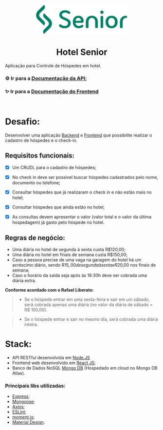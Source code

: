 <div align="center">

[![Senior](./frontend/src/assets/logoSeniorGreen.svg)](https://www.senior.com.br/)

# **Hotel Senior**
</div>

Aplicação para Controle de Hóspedes em hotel.

### ⚙ Ir para a **[Documentação da API](./backend/README.md);** 

### ✨ Ir para a **[Documentação do Frontend](./frontend/README.md)**

</br>


# **Desafio:**
Desenvolver uma aplicação [Backend](./backend/) e [Frontend](./frontend/) que possibilite realizar o cadastro de hóspedes e o check-in.

 ## **Requisitos funcionais:**

- [x]	Um CRUDL para o cadastro de hóspedes;

- [x]	No check in deve ser possível buscar hóspedes cadastrados pelo nome, documento ou telefone;

- [x]	Consultar hóspedes que já realizaram o check in e não estão mais no hotel;

- [x]	Consultar hóspedes que ainda estão no hotel;

- [x]	As consultas devem apresentar o valor (valor total e o valor da última hospedagem) já gasto pelo hóspede no hotel.


## **Regras de negócio:**
- Uma diária no hotel de segunda à sexta custa R$120,00;
-	Uma diária no hotel em finais de semana custa R$150,00;
-	Caso a pessoa precise de uma vaga na garagem do hotel há um acréscimo diário, sendo R$15,00 de segunda à sexta e R$20,00 nos finais de semana;
-	Caso o horário da saída seja após às 16:30h deve ser cobrada uma diária extra.
    
**Conforme acordado com o Rafael Liberato:**
> - Se o hóspede entrar em uma sexta-feira e sair em um sábado, será cobrada apenas uma diária (no valor da diária de sábado = R$ 150,00).

> - Se o hóspede entrar e sair no mesmo dia, será cobrada uma diária inteira.

# **Stack:**
- API RESTful desenvolvida em [Node.JS](https://nodejs.org/en/)
- Frontend web desenvolvido em [React JS](https://pt-br.reactjs.org/);
- Banco de Dados NoSQL [Mongo DB](https://www.mongodb.com/) (Hospedado em cloud no Mongo DB Atlas).

### **Principais libs utilizadas:** 
- [Express](https://expressjs.com/pt-br/);
- [Mongoose](https://mongoosejs.com/);
- [Axios](https://github.com/axios/axios);
- [ESLint](https://eslint.org/);
- [moment.js](https://momentjs.com/);
- [Material Design](https://material-ui.com/).
